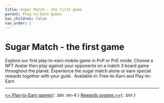 ```yaml
---
title: Sugar Match - the first game
parent: Play-to-Earn games
has_children: false
nav_order: 1
---
```


# Sugar Match - the first game

Explore our first play-to-earn mobile game in PvP or PvE mode. Choose a NFT Avatar then play against your opponents on a match 3 board game throughout the planet. Experience the sugar match alone or earn special rewards together with your guild.
‍
Available in: Free-to-Earn and Play-to-Earn

---

[<< Play-to-Earn games](https://sugarverse.github.io/4_play_to_earn_games.html){: .btn .mr-4 }
[Rewards system >>](https://sugarverse.github.io/4_1_rewards.html){: .btn }

